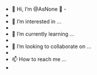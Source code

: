 - 👋 Hi, I’m @AsNone 👋 -
-
- 👀 I’m interested in ...
-
- 🌱 I’m currently learning ...
-
- 💞️ I’m looking to collaborate on ...
-
- 📫 How to reach me ...
-
